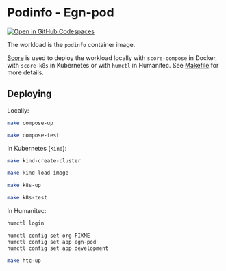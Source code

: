 # Podinfo - Egn-pod

[![Open in GitHub Codespaces](https://github.com/codespaces/badge.svg)](https://codespaces.new/htc-kubecon-na-2024/egn-pod)

The workload is the `podinfo` container image.

[Score](https://score.dev/) is used to deploy the workload locally with `score-compose` in Docker, with `score-k8s` in Kubernetes or with `humctl` in Humanitec. See [Makefile](Makefile) for more details.

## Deploying

Locally:
```bash
make compose-up

make compose-test
```

In Kubernetes (`Kind`):
```bash
make kind-create-cluster

make kind-load-image

make k8s-up

make k8s-test
```

In Humanitec:
```bash
humctl login

humctl config set org FIXME
humctl config set app egn-pod
humctl config set app development

make htc-up
```
